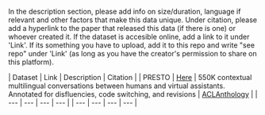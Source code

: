 In the description section, please add info on size/duration, language if relevant and other factors that make this data unique. Under citation, please add a hyperlink to the paper that released this data (if there is one) or whoever created it. If the dataset is accesible online, add a link to it under 'Link'. If its something you have to upload, add it to this repo and write "see repo" under 'Link' (as long as you have the creator's permission to share on this platform). 

| Dataset | Link | Description | Citation |
| PRESTO | [Here](https://github.com/google-research-datasets/presto?tab=readme-ov-file) | 550K contextual multilingual conversations between humans and virtual assistants. Annotated for disfluencies, code switching, and revisions | [ACLAnthology](https://aclanthology.org/2023.emnlp-main.667/) |
| --- | --- | --- | --- |
| --- | --- | --- | --- |
